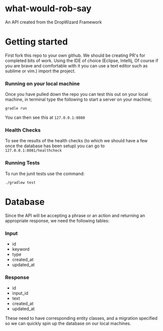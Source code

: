 # what-would-rob-say
An API created from the DropWizard Framework

# Getting started
First fork this repo to your own github. We should be creating PR's for completed bits of work. Using the IDE of choice (Eclipse, Intellij, Of course if you are brave and comfortable with it you can use a text editor such as sublime or vim.) import the project.

### Running on your local machine
Once you have pulled down the repo you can test this out on your local machine, in terminal type the following to start a server on your machine;

	gradle run

You can then see this at `127.0.0.1:8080`

### Health Checks
To see the results of the health checks (to which we should have a few once the database has been setup) you can go to `127.0.0.1:8081/healthcheck`

### Running Tests
To run the junit tests use the command:

	./gradlew test

# Database
Since the API will be accepting a phrase or an action and returning an appropriate response, we need the following tables:

### Input
- id
- keyword
- type
- created_at
- updated_at

### Response
- id
- input_id
- text
- created_at
- updated_at

These need to have corresponding entity classes, and a migration specified so we can quickly spin up the database on our local machines.
